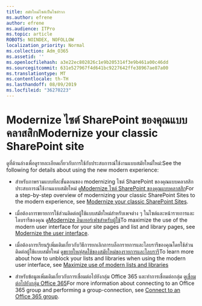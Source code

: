 ```yaml
---
title: สมัยใหม่ไซต์เป็นไซต์ราก
ms.author: efrene
author: efrene
ms.audience: ITPro
ms.topic: article
ROBOTS: NOINDEX, NOFOLLOW
localization_priority: Normal
ms.collection: Adm_O365
ms.assetid: ''
ms.openlocfilehash: a3e22ec802826c1e9b205314f3e9b461a00c46dd
ms.sourcegitcommit: 631e527967f4d641bc9227642ffe38967ae87a00
ms.translationtype: MT
ms.contentlocale: th-TH
ms.lasthandoff: 08/09/2019
ms.locfileid: "36270223"
---
```

# <a name="modernize-your-classic-sharepoint-site"></a><span data-ttu-id="1d03a-102">Modernize ไซต์ SharePoint ของคุณแบบคลาสสิก</span><span class="sxs-lookup"><span data-stu-id="1d03a-102">Modernize your classic SharePoint site</span></span>

<span data-ttu-id="1d03a-103">ดูที่ด้านล่างเพื่อดูรายละเอียดเกี่ยวกับการใช้กับประสบการณ์ใช้งานแบบสมัยใหม่ใหม่:</span><span class="sxs-lookup"><span data-stu-id="1d03a-103">See the following for details about using the new modern experience:</span></span>

- <span data-ttu-id="1d03a-104">สำหรับภาพรวมแบบทีละขั้นตอนของ modernizing ไซต์ SharePoint ของคุณแบบคลาสสิกประสบการณ์ใช้งานแบบสมัยใหม่ ดู[Modernize ไซต์ SharePoint ของคุณแบบคลาสสิก](https://docs.microsoft.com/sharepoint/dev/transform/modernize-classic-sites)</span><span class="sxs-lookup"><span data-stu-id="1d03a-104">For a step-by-step overview of modernizing your classic SharePoint Sites to the modern experience, see [Modernize your classic SharePoint Sites](https://docs.microsoft.com/sharepoint/dev/transform/modernize-classic-sites).</span></span>

- <span data-ttu-id="1d03a-105">เมื่อต้องการขยายการใช้ส่วนติดต่อผู้ใช้แบบสมัยใหม่สำหรับเพจต่าง ๆ ในไซต์และหน้ารายการและไลบรารีของคุณ ดู[Modernize อินเทอร์เฟซสำหรับผู้ใช้](https://docs.microsoft.com/sharepoint/dev/transform/modernize-userinterface)</span><span class="sxs-lookup"><span data-stu-id="1d03a-105">To maximize the use of the modern user interface for your site pages and list and library pages, see [Modernize the user interface](https://docs.microsoft.com/sharepoint/dev/transform/modernize-userinterface).</span></span> 

- <span data-ttu-id="1d03a-106">เมื่อต้องการเรียนรู้เพิ่มเติมเกี่ยวกับวิธีการยกเลิกการบล็อกรายการและไลบรารีของคุณโดยใช้ส่วนติดต่อผู้ใช้แบบสมัยใหม่ ดู[ขยายใหญ่สุดใช้ของสมัยใหม่ของรายการและไลบรารี](https://docs.microsoft.com/sharepoint/dev/transform/modernize-userinterface-lists-and-libraries)</span><span class="sxs-lookup"><span data-stu-id="1d03a-106">To learn more about how to unblock your lists and libraries when using the modern user interface, see [Maximize use of modern lists and libraries](https://docs.microsoft.com/sharepoint/dev/transform/modernize-userinterface-lists-and-libraries)</span></span>

- <span data-ttu-id="1d03a-107">สำหรับข้อมูลเพิ่มเติมเกี่ยวกับการเชื่อมต่อไปยังกลุ่ม Office 365 และทำการเชื่อมต่อกลุ่ม ดู[เชื่อมต่อไปยังกลุ่ม Office 365](https://docs.microsoft.com/sharepoint/dev/transform/modernize-connect-to-office365-group)</span><span class="sxs-lookup"><span data-stu-id="1d03a-107">For more information about connecting to an Office 365 group and performing a group-connection, see [Connect to an Office 365 group](https://docs.microsoft.com/sharepoint/dev/transform/modernize-connect-to-office365-group).</span></span>

